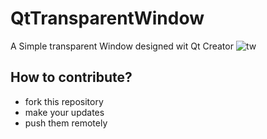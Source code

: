 # QtTransparentWindow
A Simple transparent Window designed wit Qt Creator
![tw](https://github.com/jordanprog86/QtTransparentWindow/assets/33041215/4c715068-9937-4357-ac96-7c3ce75fc8bb)

## How to contribute?
- fork this repository
- make your updates
- push them remotely
